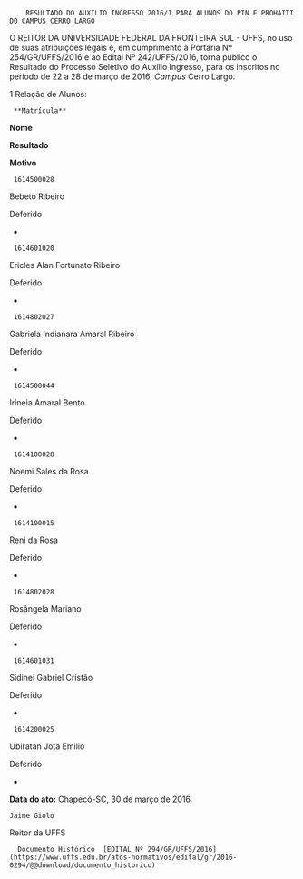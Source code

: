         RESULTADO DO AUXÍLIO INGRESSO 2016/1 PARA ALUNOS DO PIN E PROHAITI DO CAMPUS CERRO LARGO  

O REITOR DA UNIVERSIDADE FEDERAL DA FRONTEIRA SUL - UFFS, no uso de suas atribuições legais e, em cumprimento à Portaria Nº 254/GR/UFFS/2016 e ao Edital Nº 242/UFFS/2016, torna público o Resultado do Processo Seletivo do Auxílio Ingresso, para os inscritos no período de 22 a 28 de março de 2016, *Campus* Cerro Largo.

 1 Relação de Alunos:

     **Matrícula**

   **Nome**

   **Resultado**

   **Motivo**

     1614500028

   Bebeto Ribeiro

   Deferido

   -

     1614601020

   Ericles Alan Fortunato Ribeiro

   Deferido

   -

     1614802027

   Gabriela Indianara Amaral Ribeiro

   Deferido

   -

     1614500044

   Irineia Amaral Bento

   Deferido

   -

     1614100028

   Noemi Sales da Rosa

   Deferido

   -

     1614100015

   Reni da Rosa

   Deferido

   -

     1614802028

   Rosângela Mariano

   Deferido

   -

     1614601031

   Sidinei Gabriel Cristão

   Deferido

   -

     1614200025

   Ubiratan Jota Emilio

   Deferido

   -

      

   **Data do ato:** Chapecó-SC, 30 de março de 2016.   
 

    Jaime Giolo   
 Reitor da UFFS 

      Documento Histórico  [EDITAL Nº 294/GR/UFFS/2016](https://www.uffs.edu.br/atos-normativos/edital/gr/2016-0294/@@download/documento_historico)     
      